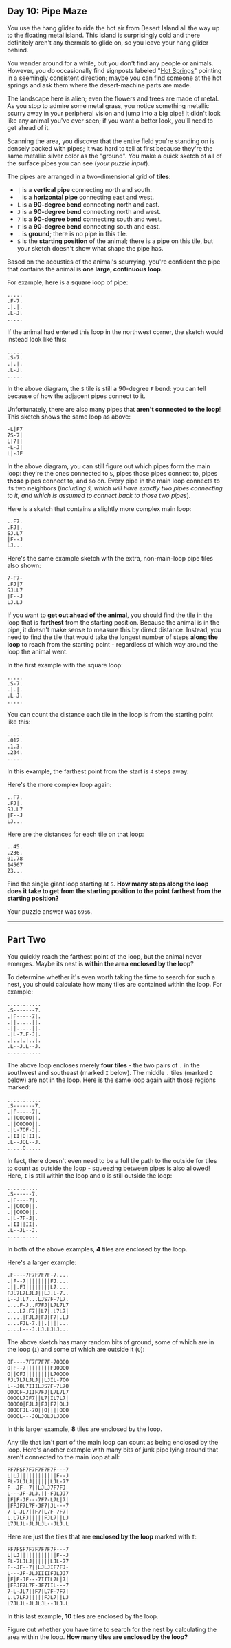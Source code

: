 ## Day 10: Pipe Maze

You use the hang glider to ride the hot air from Desert Island all the way up to the
floating metal island. This island is surprisingly cold and there definitely aren't any
thermals to glide on, so you leave your hang glider behind.

You wander around for a while, but you don't find any people or animals. However, you
do occasionally find signposts labeled "[Hot Springs](https://en.wikipedia.org/wiki/Hot_spring)" 
pointing in a seemingly consistent direction; maybe you can find someone at the hot springs
and ask them where the desert-machine parts are made.

The landscape here is alien; even the flowers and trees are made of metal. As you stop to
admire some metal grass, you notice something metallic scurry away in your peripheral vision
and jump into a big pipe! It didn't look like any animal you've ever seen; if you want a
better look, you'll need to get ahead of it.

Scanning the area, you discover that the entire field you're standing on is densely packed
with pipes; it was hard to tell at first because they're the same metallic silver color as
the "ground". You make a quick sketch of all of the surface pipes you can see (_your puzzle 
input_).

The pipes are arranged in a two-dimensional grid of **tiles**:

* `|` is a **vertical pipe** connecting north and south.
* `-` is a **horizontal pipe** connecting east and west.
* `L` is a **90-degree bend** connecting north and east.
* `J` is a **90-degree bend** connecting north and west.
* `7` is a **90-degree bend** connecting south and west.
* `F` is a **90-degree bend** connecting south and east.
* `.` is **ground**; there is no pipe in this tile.
* `S` is the **starting position** of the animal; there is a pipe on this tile, but your sketch doesn't show what shape the pipe has.

Based on the acoustics of the animal's scurrying, you're confident the pipe that contains
the animal is **one large, continuous loop**.

For example, here is a square loop of pipe:

```
.....
.F-7.
.|.|.
.L-J.
.....
```

If the animal had entered this loop in the northwest corner, the sketch would instead 
look like this:

```
.....
.S-7.
.|.|.
.L-J.
.....
```

In the above diagram, the `S` tile is still a 90-degree `F` bend: you can tell because
of how the adjacent pipes connect to it.

Unfortunately, there are also many pipes that **aren't connected to the loop**! This 
sketch shows the same loop as above:

```
-L|F7
7S-7|
L|7||
-L-J|
L|-JF
```

In the above diagram, you can still figure out which pipes form the main loop: they're 
the ones connected to `S`, pipes those pipes connect to, pipes **those** pipes connect to, 
and so on. Every pipe in the main loop connects to its two neighbors (_including `S`, 
which will have exactly two pipes connecting to it, and which is assumed to connect back 
to those two pipes_).

Here is a sketch that contains a slightly more complex main loop:

```
..F7.
.FJ|.
SJ.L7
|F--J
LJ...
```

Here's the same example sketch with the extra, non-main-loop pipe tiles also shown:

```
7-F7-
.FJ|7
SJLL7
|F--J
LJ.LJ
```

If you want to **get out ahead of the animal**, you should find the tile in the loop
that is **farthest** from the starting position. Because the animal is in the pipe, it
doesn't make sense to measure this by direct distance. Instead, you need to find the 
tile that would take the longest number of steps **along the loop** to reach from the 
starting point - regardless of which way around the loop the animal went.

In the first example with the square loop:

```
.....
.S-7.
.|.|.
.L-J.
.....
```

You can count the distance each tile in the loop is from the starting point like this:

```
.....
.012.
.1.3.
.234.
.....
```

In this example, the farthest point from the start is `4` steps away.

Here's the more complex loop again:

```
..F7.
.FJ|.
SJ.L7
|F--J
LJ...
```

Here are the distances for each tile on that loop:

```
..45.
.236.
01.78
14567
23...
```

Find the single giant loop starting at `S`. **How many steps along the loop does it 
take to get from the starting position to the point farthest from the starting position?**

Your puzzle answer was `6956`.

---

## Part Two

You quickly reach the farthest point of the loop, but the animal never emerges. Maybe 
its nest is **within the area enclosed by the loop**?

To determine whether it's even worth taking the time to search for such a nest, you 
should calculate how many tiles are contained within the loop. For example:

```
...........
.S-------7.
.|F-----7|.
.||.....||.
.||.....||.
.|L-7.F-J|.
.|..|.|..|.
.L--J.L--J.
...........
```

The above loop encloses merely **four tiles** - the two pairs of `.` in the southwest 
and southeast (marked `I` below). The middle `.` tiles (marked `O` below) are not in 
the loop. Here is the same loop again with those regions marked:

```
...........
.S-------7.
.|F-----7|.
.||OOOOO||.
.||OOOOO||.
.|L-7OF-J|.
.|II|O|II|.
.L--JOL--J.
.....O.....
```

In fact, there doesn't even need to be a full tile path to the outside for tiles to 
count as outside the loop - squeezing between pipes is also allowed! Here, `I` is still 
within the loop and `O` is still outside the loop:

```
..........
.S------7.
.|F----7|.
.||OOOO||.
.||OOOO||.
.|L-7F-J|.
.|II||II|.
.L--JL--J.
..........
```

In both of the above examples, **4** tiles are enclosed by the loop.

Here's a larger example:

```
.F----7F7F7F7F-7....
.|F--7||||||||FJ....
.||.FJ||||||||L7....
FJL7L7LJLJ||LJ.L-7..
L--J.L7...LJS7F-7L7.
....F-J..F7FJ|L7L7L7
....L7.F7||L7|.L7L7|
.....|FJLJ|FJ|F7|.LJ
....FJL-7.||.||||...
....L---J.LJ.LJLJ...
```

The above sketch has many random bits of ground, some of which are in the loop (`I`) 
and some of which are outside it (`O`):

```
OF----7F7F7F7F-7OOOO
O|F--7||||||||FJOOOO
O||OFJ||||||||L7OOOO
FJL7L7LJLJ||LJIL-7OO
L--JOL7IIILJS7F-7L7O
OOOOF-JIIF7FJ|L7L7L7
OOOOL7IF7||L7|IL7L7|
OOOOO|FJLJ|FJ|F7|OLJ
OOOOFJL-7O||O||||OOO
OOOOL---JOLJOLJLJOOO
```

In this larger example, **8** tiles are enclosed by the loop.

Any tile that isn't part of the main loop can count as being enclosed by the loop. 
Here's another example with many bits of junk pipe lying around that aren't connected 
to the main loop at all:

```
FF7FSF7F7F7F7F7F---7
L|LJ||||||||||||F--J
FL-7LJLJ||||||LJL-77
F--JF--7||LJLJ7F7FJ-
L---JF-JLJ.||-FJLJJ7
|F|F-JF---7F7-L7L|7|
|FFJF7L7F-JF7|JL---7
7-L-JL7||F7|L7F-7F7|
L.L7LFJ|||||FJL7||LJ
L7JLJL-JLJLJL--JLJ.L
```

Here are just the tiles that are **enclosed by the loop** marked with `I`:

```
FF7FSF7F7F7F7F7F---7
L|LJ||||||||||||F--J
FL-7LJLJ||||||LJL-77
F--JF--7||LJLJIF7FJ-
L---JF-JLJIIIIFJLJJ7
|F|F-JF---7IIIL7L|7|
|FFJF7L7F-JF7IIL---7
7-L-JL7||F7|L7F-7F7|
L.L7LFJ|||||FJL7||LJ
L7JLJL-JLJLJL--JLJ.L
```

In this last example, **10** tiles are enclosed by the loop.

Figure out whether you have time to search for the nest by calculating the area 
within the loop. **How many tiles are enclosed by the loop?**
